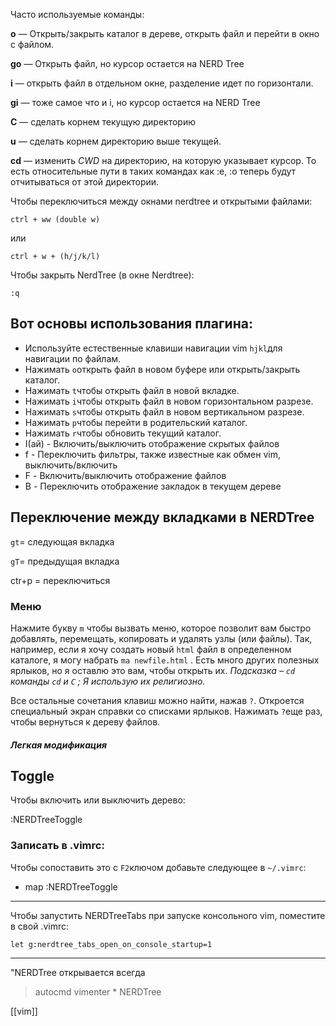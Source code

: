 Часто используемые команды:  
  
**o** — Открыть/закрыть каталог в дереве, открыть файл и перейти в окно с файлом.   

**go** — Открыть файл, но курсор остается на NERD Tree  
  
**i** — открыть файл в отдельном окне, разделение идет по горизонтали.  
  
**gi** — тоже самое что и i, но курсор остается на NERD Tree  
  
**С** — сделать корнем текущую директорию  
  
**u** — сделать корнем директорию выше текущей.  
  
**cd** — изменить _CWD_ на директорию, на которую указывает курсор. То есть относительные пути в таких командах как :e, :o теперь будут отчитываться от этой директории.  

Чтобы переключиться между окнами nerdtree и открытыми файлами:

```
ctrl + ww (double w)
```

или
```
ctrl + w + (h/j/k/l)
```
Чтобы закрыть NerdTree (в окне Nerdtree):
```
:q
```
  ## Вот основы использования плагина:

- Используйте естественные клавиши навигации vim `hjkl`для навигации по файлам.
- Нажимать `o`открыть файл в новом буфере или открыть/закрыть каталог.
- Нажимать `t`чтобы открыть файл в новой вкладке.
- Нажимать `i`чтобы открыть файл в новом горизонтальном разрезе.
- Нажимать `s`чтобы открыть файл в новом вертикальном разрезе.
- Нажимать `p`чтобы перейти в родительский каталог.
- Нажимать `r`чтобы обновить текущий каталог.
- I(ай) - Включить/выключить отображение скрытых файлов
- f - Переключить фильтры, также известные как обмен vim, выключить/включить
- F - Включить/выключить отображение файлов
- B - Переключить отображение закладок в текущем дереве
## Переключение между вкладками в NERDTree

`gt`= следующая вкладка

`gT`= предыдущая вкладка

ctr+p = переключиться
### Меню

Нажмите букву `m` чтобы вызвать меню, которое позволит вам быстро добавлять, перемещать, копировать и удалять узлы (или файлы). Так, например, если я хочу создать новый `html` файл в определенном каталоге, я могу набрать `ma newfile.html` .
Есть много других полезных ярлыков, но я оставлю это вам, чтобы открыть их. _Подсказка – `cd` команды `cd` и `C` ;_ _Я использую их религиозно._

Все остальные сочетания клавиш можно найти, нажав `?`. Откроется специальный экран справки со списками ярлыков. Нажимать `?`еще раз, чтобы вернуться к дереву файлов.

##### **Легкая модификация**

## Toggle

Чтобы включить или выключить дерево:

:NERDTreeToggle

### Записать в .vimrc:

Чтобы сопоставить это с `F2`ключом добавьте следующее в `~/.vimrc`:

- map <F2> :NERDTreeToggle<CR>

---

Чтобы запустить NERDTreeTabs при запуске консольного vim, поместите в свой .vimrc:

```
let g:nerdtree_tabs_open_on_console_startup=1
```
---

"NERDTree открывается всегда

>autocmd vimenter * NERDTree

[[vim]]
